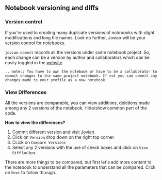 ## Notebook versioning and diffs

### Version control

If you're used to creating many duplicate versions of notebooks with slight modifications and long file names. Look no further, Jovian will be your version control for notebooks.

`jovian.commit` records all the versions under same notebook project. So, each change can be a version by author and collaborators which can be easily toggled in the [website](https://jvn.io).

<!-- **TODO-SB: GIF for committing version, version part of the ui screen shot** -->

```eval_rst
.. note:: You have to own the notebook or have to be a collaborator to commit changes to the same project notebook. If not you can commit any changes made to your profile as a new notebook.
```

### View Differences

All the versions are comparable, you can view additions, deletions made among any 2 versions of the notebook. Hide/show common part of the code.

**How to view the differences?**

1. [Commit](../jvn/commit) different version and visit [Jovian](https://www.jvn.io).
2. Click on `Version` drop down on the right top corner.
3. CLick on `Compare Versions`
4. Select any 2 versions with the use of check boxes and click on `View Diff` button.

<!-- **TODO-SB: GIF for visiting compare versions and viewing diff of two versions and also the functionality to show or hide common part of the code.** -->

There are more things to be compared, but first let's add more content to the notebook to understand all the parameters that can be compared. Click on `Next` to follow through.
